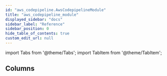 ```yaml
---
id: "aws_codepipeline.AwsCodepipelineModule"
title: "aws_codepipeline_module"
displayed_sidebar: "docs"
sidebar_label: "Reference"
sidebar_position: 0
hide_table_of_contents: true
custom_edit_url: null
---
```


import Tabs from '@theme/Tabs';
import TabItem from '@theme/TabItem';

## Columns
